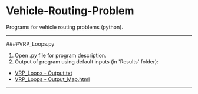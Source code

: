 <!--
  Title: Vehicle-Routing-Problem
  Description: Programs for vehicle routing problems (python).
  Author:hcc38
  -->

# Vehicle-Routing-Problem
Programs for vehicle routing problems (python).
***
####VRP_Loops.py
1. Open .py file for program description.
2. Output of program using default inputs (in 'Results' folder):
 * [VRP_Loops - Output.txt](https://github.com/hcc38/Vehicle-Routing-Problem/blob/master/Results/VRP_Loops%20-%20Output.txt)
 * [VRP_Loops - Output_Map.html](https://rawgit.com/hcc38/Vehicle-Routing-Problem/master/Results/VRP_Loops%20-%20Output_Map.html)

***
